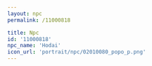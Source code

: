 ```yaml
---
layout: npc
permalink: /11000818

title: Npc
id: '11000818'
npc_name: 'Hodai'
icon_url: 'portrait/npc/02010080_popo_p.png'
---
```

